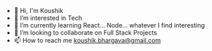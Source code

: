 - 👋 Hi, I'm Koushik
- 👀 I’m interested in Tech
- 🌱 I’m currently learning React... Node... whatever I find interesting
- 💞️ I’m looking to collaborate on Full Stack Projects
- 📫 How to reach me koushik.bhargava@gmail.com

<!---
koushikb19/koushikb19 is a ✨ special ✨ repository because its `README.md` (this file) appears on your GitHub profile.
You can click the Preview link to take a look at your changes.
--->
